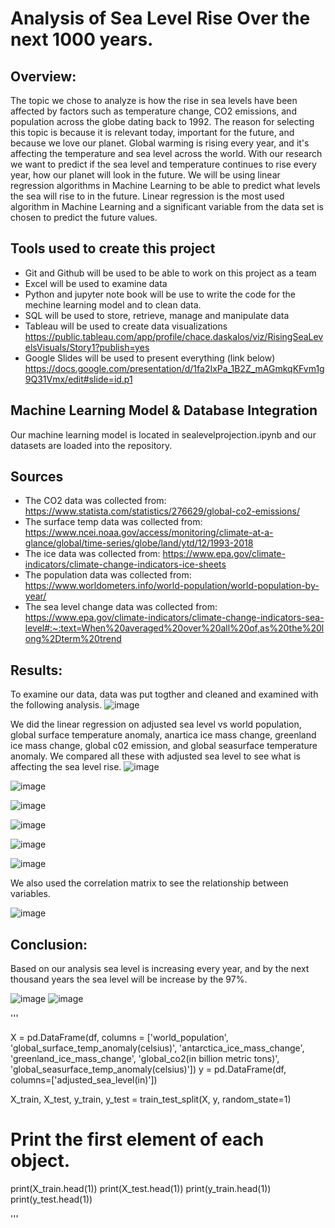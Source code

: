 # Analysis of Sea Level Rise Over the next 1000 years.

## Overview:
The topic we chose to analyze is how the rise in sea levels have been affected by factors such as temperature change, CO2 emissions, and population across the globe dating back to 1992. The reason for selecting this topic is because it is relevant today, important for the future, and because we love our planet. Global warming is rising every year, and it's affecting the temperature and sea level across the world. With our research we want to predict if the sea level and temperature continues to rise every year, how our planet will look in the future.  We will be using linear regression algorithms in Machine Learning to be able to predict what levels the sea will rise to in the future. Linear regression is the most used algorithm in Machine Learning and a significant variable from the data set is chosen to predict the future values.

## Tools used to create this project
* Git and Github will be used to be able to work on this project as a team
* Excel will be used to examine data
* Python and jupyter note book will be use to write the code for the mechine learning model and to clean data.
* SQL will be used to store, retrieve, manage and manipulate data
* Tableau will be used to create data visualizations https://public.tableau.com/app/profile/chace.daskalos/viz/RisingSeaLevelsVisuals/Story1?publish=yes
* Google Slides will be used to present everything (link below)                                   https://docs.google.com/presentation/d/1fa2IxPa_1B2Z_mAGmkqKFvm1g9Q31Vmx/edit#slide=id.p1


## Machine Learning Model & Database Integration
Our machine learning model is located in sealevelprojection.ipynb and our datasets are loaded into the repository.

## Sources
* The CO2 data was collected from: https://www.statista.com/statistics/276629/global-co2-emissions/
* The surface temp data was collected from: https://www.ncei.noaa.gov/access/monitoring/climate-at-a-glance/global/time-series/globe/land/ytd/12/1993-2018
* The ice data was collected from: https://www.epa.gov/climate-indicators/climate-change-indicators-ice-sheets
* The population data was collected from: https://www.worldometers.info/world-population/world-population-by-year/
* The sea level change data was collected from: https://www.epa.gov/climate-indicators/climate-change-indicators-sea-level#:~:text=When%20averaged%20over%20all%20of,as%20the%20long%2Dterm%20trend

## Results:
To examine our data, data was put togther and cleaned and examined with the following analysis.
![image](images/clean%20data.png)

We did the linear regression on adjusted sea level vs world population, global surface temperature anomaly, anartica ice mass change, greenland ice mass change, global c02 emission, and global seasurface temperature anomaly. We compared all these with adjusted sea level to see what is affecting the sea level rise.
![image](images/adjusted%20sea%20level%20vs%20antarctica%20ice%20mass%20change.png)

![image](images/adjusted%20sea%20level%20vs%20global%20co2%20emission.png)

![image](images/adjusted%20sea%20level%20vs%20global%20seasurface%20temperature%20anomaly.png)

![image](images/adjusted%20sea%20level%20vs%20global%20surface%20temperature%20anomaly.png)

![image](images/adjusted%20sea%20level%20vs%20greenland%20ice%20mass%20change.png)

![image](images/adjusted%20sea%20level%20vs%20world%20population.png)

We also used the correlation matrix to see the relationship between variables.

![image](images/correlation%20matrix.png)

## Conclusion:
Based on our analysis sea level is increasing every year, and by the next thousand years the sea level will be increase by the 97%.

![image](images/future%20analysis%20part%201.png)
![image](images/future%20analysis%20part%202.png)

''' 

X = pd.DataFrame(df, columns = ['world_population', 'global_surface_temp_anomaly(celsius)', 'antarctica_ice_mass_change', 'greenland_ice_mass_change', 'global_co2(in billion metric tons)', 'global_seasurface_temp_anomaly(celsius)'])
y = pd.DataFrame(df, columns=['adjusted_sea_level(in)'])

X_train, X_test, y_train, y_test = train_test_split(X, y, random_state=1)
# Print the first element of each object.
print(X_train.head(1))
print(X_test.head(1))
print(y_train.head(1))
print(y_test.head(1))

'''

